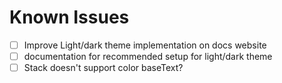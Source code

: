 # Known Issues

- [ ] Improve Light/dark theme implementation on docs website
- [ ] documentation for recommended setup for light/dark theme
- [ ] Stack doesn't support color baseText?
